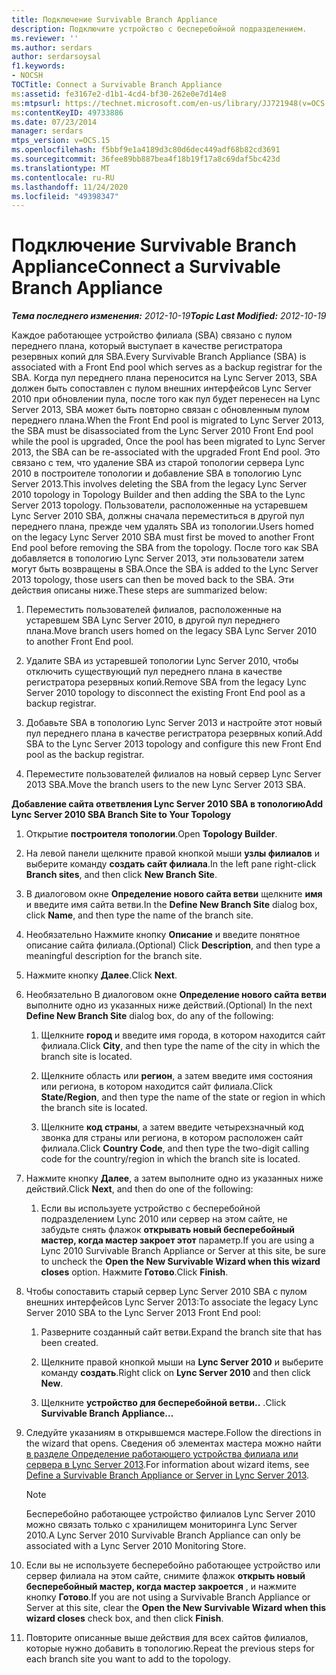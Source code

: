 ```yaml
---
title: Подключение Survivable Branch Appliance
description: Подключите устройство с бесперебойной подразделением.
ms.reviewer: ''
ms.author: serdars
author: serdarsoysal
f1.keywords:
- NOCSH
TOCTitle: Connect a Survivable Branch Appliance
ms:assetid: fe3167e2-d1b1-4cd4-bf30-262e0e7d14e8
ms:mtpsurl: https://technet.microsoft.com/en-us/library/JJ721948(v=OCS.15)
ms:contentKeyID: 49733886
ms.date: 07/23/2014
manager: serdars
mtps_version: v=OCS.15
ms.openlocfilehash: f5bbf9e1a4189d3c80d6dec449adf68b82cd3691
ms.sourcegitcommit: 36fee89bb887bea4f18b19f17a8c69daf5bc423d
ms.translationtype: MT
ms.contentlocale: ru-RU
ms.lasthandoff: 11/24/2020
ms.locfileid: "49398347"
---
```

# <a name="connect-a-survivable-branch-appliance"></a><span data-ttu-id="bf401-103">Подключение Survivable Branch Appliance</span><span class="sxs-lookup"><span data-stu-id="bf401-103">Connect a Survivable Branch Appliance</span></span>

<div data-xmlns="http://www.w3.org/1999/xhtml">

<div class="topic" data-xmlns="http://www.w3.org/1999/xhtml" data-msxsl="urn:schemas-microsoft-com:xslt" data-cs="https://msdn.microsoft.com/">

<div data-asp="https://msdn2.microsoft.com/asp">



</div>

<div id="mainSection">

<div id="mainBody"><span data-ttu-id="bf401-104">

<span> </span></span><span class="sxs-lookup"><span data-stu-id="bf401-104">

<span> </span></span></span>

<span data-ttu-id="bf401-105">_**Тема последнего изменения:** 2012-10-19_</span><span class="sxs-lookup"><span data-stu-id="bf401-105">_**Topic Last Modified:** 2012-10-19_</span></span>

<span data-ttu-id="bf401-106">Каждое работающее устройство филиала (SBA) связано с пулом переднего плана, который выступает в качестве регистратора резервных копий для SBA.</span><span class="sxs-lookup"><span data-stu-id="bf401-106">Every Survivable Branch Appliance (SBA) is associated with a Front End pool which serves as a backup registrar for the SBA.</span></span> <span data-ttu-id="bf401-107">Когда пул переднего плана переносится на Lync Server 2013, SBA должен быть сопоставлен с пулом внешних интерфейсов Lync Server 2010 при обновлении пула, после того как пул будет перенесен на Lync Server 2013, SBA может быть повторно связан с обновленным пулом переднего плана.</span><span class="sxs-lookup"><span data-stu-id="bf401-107">When the Front End pool is migrated to Lync Server 2013, the SBA must be disassociated from the Lync Server 2010 Front End pool while the pool is upgraded, Once the pool has been migrated to Lync Server 2013, the SBA can be re-associated with the upgraded Front End pool.</span></span> <span data-ttu-id="bf401-108">Это связано с тем, что удаление SBA из старой топологии сервера Lync 2010 в построителе топологии и добавление SBA в топологию Lync Server 2013.</span><span class="sxs-lookup"><span data-stu-id="bf401-108">This involves deleting the SBA from the legacy Lync Server 2010 topology in Topology Builder and then adding the SBA to the Lync Server 2013 topology.</span></span> <span data-ttu-id="bf401-109">Пользователи, расположенные на устаревшем Lync Server 2010 SBA, должны сначала переместиться в другой пул переднего плана, прежде чем удалять SBA из топологии.</span><span class="sxs-lookup"><span data-stu-id="bf401-109">Users homed on the legacy Lync Server 2010 SBA must first be moved to another Front End pool before removing the SBA from the topology.</span></span> <span data-ttu-id="bf401-110">После того как SBA добавляется в топологию Lync Server 2013, эти пользователи затем могут быть возвращены в SBA.</span><span class="sxs-lookup"><span data-stu-id="bf401-110">Once the SBA is added to the Lync Server 2013 topology, those users can then be moved back to the SBA.</span></span> <span data-ttu-id="bf401-111">Эти действия описаны ниже.</span><span class="sxs-lookup"><span data-stu-id="bf401-111">These steps are summarized below:</span></span>

1.  <span data-ttu-id="bf401-112">Переместить пользователей филиалов, расположенные на устаревшем SBA Lync Server 2010, в другой пул переднего плана.</span><span class="sxs-lookup"><span data-stu-id="bf401-112">Move branch users homed on the legacy SBA Lync Server 2010 to another Front End pool.</span></span>

2.  <span data-ttu-id="bf401-113">Удалите SBA из устаревшей топологии Lync Server 2010, чтобы отключить существующий пул переднего плана в качестве регистратора резервных копий.</span><span class="sxs-lookup"><span data-stu-id="bf401-113">Remove SBA from the legacy Lync Server 2010 topology to disconnect the existing Front End pool as a backup registrar.</span></span>

3.  <span data-ttu-id="bf401-114">Добавьте SBA в топологию Lync Server 2013 и настройте этот новый пул переднего плана в качестве регистратора резервных копий.</span><span class="sxs-lookup"><span data-stu-id="bf401-114">Add SBA to the Lync Server 2013 topology and configure this new Front End pool as the backup registrar.</span></span>

4.  <span data-ttu-id="bf401-115">Переместите пользователей филиалов на новый сервер Lync Server 2013 SBA.</span><span class="sxs-lookup"><span data-stu-id="bf401-115">Move the branch users to the new Lync Server 2013 SBA.</span></span>

<span data-ttu-id="bf401-116">**Добавление сайта ответвления Lync Server 2010 SBA в топологию**</span><span class="sxs-lookup"><span data-stu-id="bf401-116">**Add Lync Server 2010 SBA Branch Site to Your Topology**</span></span>

1.  <span data-ttu-id="bf401-117">Открытие **построителя топологии**.</span><span class="sxs-lookup"><span data-stu-id="bf401-117">Open **Topology Builder**.</span></span>

2.  <span data-ttu-id="bf401-118">На левой панели щелкните правой кнопкой мыши **узлы филиалов** и выберите команду **создать сайт филиала**.</span><span class="sxs-lookup"><span data-stu-id="bf401-118">In the left pane right-click **Branch sites**, and then click **New Branch Site**.</span></span>

3.  <span data-ttu-id="bf401-119">В диалоговом окне **Определение нового сайта ветви** щелкните **имя** и введите имя сайта ветви.</span><span class="sxs-lookup"><span data-stu-id="bf401-119">In the **Define New Branch Site** dialog box, click **Name**, and then type the name of the branch site.</span></span>

4.  <span data-ttu-id="bf401-120">Необязательно Нажмите кнопку **Описание** и введите понятное описание сайта филиала.</span><span class="sxs-lookup"><span data-stu-id="bf401-120">(Optional) Click **Description**, and then type a meaningful description for the branch site.</span></span>

5.  <span data-ttu-id="bf401-121">Нажмите кнопку **Далее**.</span><span class="sxs-lookup"><span data-stu-id="bf401-121">Click **Next**.</span></span>

6.  <span data-ttu-id="bf401-122">Необязательно В диалоговом окне **Определение нового сайта ветви** выполните одно из указанных ниже действий.</span><span class="sxs-lookup"><span data-stu-id="bf401-122">(Optional) In the next **Define New Branch Site** dialog box, do any of the following:</span></span>
    
    1.  <span data-ttu-id="bf401-123">Щелкните **город** и введите имя города, в котором находится сайт филиала.</span><span class="sxs-lookup"><span data-stu-id="bf401-123">Click **City**, and then type the name of the city in which the branch site is located.</span></span>
    
    2.  <span data-ttu-id="bf401-124">Щелкните область или **регион**, а затем введите имя состояния или региона, в котором находится сайт филиала.</span><span class="sxs-lookup"><span data-stu-id="bf401-124">Click **State/Region**, and then type the name of the state or region in which the branch site is located.</span></span>
    
    3.  <span data-ttu-id="bf401-125">Щелкните **код страны**, а затем введите четырехзначный код звонка для страны или региона, в котором расположен сайт филиала.</span><span class="sxs-lookup"><span data-stu-id="bf401-125">Click **Country Code**, and then type the two-digit calling code for the country/region in which the branch site is located.</span></span>

7.  <span data-ttu-id="bf401-126">Нажмите кнопку **Далее**, а затем выполните одно из указанных ниже действий.</span><span class="sxs-lookup"><span data-stu-id="bf401-126">Click **Next**, and then do one of the following:</span></span>
    
    1.  <span data-ttu-id="bf401-127">Если вы используете устройство с бесперебойной подразделением Lync 2010 или сервер на этом сайте, не забудьте снять флажок **открывать новый бесперебойный мастер, когда мастер закроет этот** параметр.</span><span class="sxs-lookup"><span data-stu-id="bf401-127">If you are using a Lync 2010 Survivable Branch Appliance or Server at this site, be sure to uncheck the **Open the New Survivable Wizard when this wizard closes** option.</span></span> <span data-ttu-id="bf401-128">Нажмите **Готово**.</span><span class="sxs-lookup"><span data-stu-id="bf401-128">Click **Finish**.</span></span>

8.  <span data-ttu-id="bf401-129">Чтобы сопоставить старый сервер Lync Server 2010 SBA с пулом внешних интерфейсов Lync Server 2013:</span><span class="sxs-lookup"><span data-stu-id="bf401-129">To associate the legacy Lync Server 2010 SBA to the Lync Server 2013 Front End pool:</span></span>
    
    1.  <span data-ttu-id="bf401-130">Разверните созданный сайт ветви.</span><span class="sxs-lookup"><span data-stu-id="bf401-130">Expand the branch site that has been created.</span></span>
    
    2.  <span data-ttu-id="bf401-131">Щелкните правой кнопкой мыши на **Lync Server 2010** и выберите команду **создать**.</span><span class="sxs-lookup"><span data-stu-id="bf401-131">Right click on **Lync Server 2010** and then click **New**.</span></span>
    
    3.  <span data-ttu-id="bf401-132">Щелкните **устройство для бесперебойной ветви..** .</span><span class="sxs-lookup"><span data-stu-id="bf401-132">Click **Survivable Branch Appliance…**</span></span>

9.  <span data-ttu-id="bf401-133">Следуйте указаниям в открывшемся мастере.</span><span class="sxs-lookup"><span data-stu-id="bf401-133">Follow the directions in the wizard that opens.</span></span> <span data-ttu-id="bf401-134">Сведения об элементах мастера можно найти [в разделе Определение работающего устройства филиала или сервера в Lync Server 2013](lync-server-2013-define-a-survivable-branch-appliance-or-server.md).</span><span class="sxs-lookup"><span data-stu-id="bf401-134">For information about wizard items, see [Define a Survivable Branch Appliance or Server in Lync Server 2013](lync-server-2013-define-a-survivable-branch-appliance-or-server.md).</span></span>
    
    <div>
    

    > [!NOTE]  
    > <span data-ttu-id="bf401-135">Бесперебойно работающее устройство филиалов Lync Server 2010 можно связать только с хранилищем мониторинга Lync Server 2010.</span><span class="sxs-lookup"><span data-stu-id="bf401-135">A Lync Server 2010 Survivable Branch Appliance can only be associated with a Lync Server 2010 Monitoring Store.</span></span>

    
    </div>

10. <span data-ttu-id="bf401-136">Если вы не используете бесперебойно работающее устройство или сервер филиала на этом сайте, снимите флажок **открыть новый бесперебойный мастер, когда мастер закроется** , и нажмите кнопку **Готово**.</span><span class="sxs-lookup"><span data-stu-id="bf401-136">If you are not using a Survivable Branch Appliance or Server at this site, clear the **Open the New Survivable Wizard when this wizard closes** check box, and then click **Finish**.</span></span>

11. <span data-ttu-id="bf401-137">Повторите описанные выше действия для всех сайтов филиалов, которые нужно добавить в топологию.</span><span class="sxs-lookup"><span data-stu-id="bf401-137">Repeat the previous steps for each branch site you want to add to the topology.</span></span>

<span data-ttu-id="bf401-138"></div>

<span> </span>

</div>

</div>

</span><span class="sxs-lookup"><span data-stu-id="bf401-138"></div>

<span> </span>

</div>

</div>

</span></span></div>

